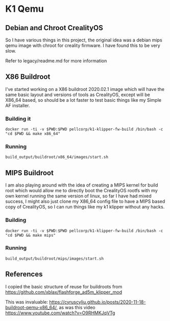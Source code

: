 # K1 Qemu

## Debian and Chroot CrealityOS

So I have various things in this project, the original idea was a debian mips qemu image with
chroot for creality firmware.   I have found this to be very slow.

Refer to legacy/readme.md for more information

## X86 Buildroot

I've started working on a X86 buildroot 2020.02.1 image which will have the same basic layout and versions of tools as CrealityOS,
except will be X86_64 based, so should be a lot faster to test basic things like my Simple AF installer.

### Building it

```
docker run -ti -v $PWD:$PWD pellcorp/k1-klipper-fw-build /bin/bash -c "cd $PWD && make x86_64"
```

### Running

```
build_output/buildroot/x86_64/images/start.sh
```

## MIPS Buildroot

I am also playing around with the idea of creating a MIPS kernel for build root which would allow me to directly boot the CrealityOS rootfs
with my own kernel running the same version of linux, so far I have had mixed success, I might also just clone my X86_64 config file
to have a MIPS based copy of CrealityOS, so I can run things like my k1 klipper without any hacks.

### Building

```
docker run -ti -v $PWD:$PWD pellcorp/k1-klipper-fw-build /bin/bash -c "cd $PWD && make mips"
```

### Running

```
build_output/buildroot/mips/images/start.sh
```

## References

I copied the basic structure of reuse for buildroots from https://github.com/xblax/flashforge_ad5m_klipper_mod

This was invaluable: https://cyruscyliu.github.io/posts/2020-11-18-buildroot-qemu-x86_64/, as was this video  https://www.youtube.com/watch?v=O9RHMKJqVTg 
